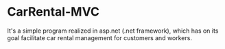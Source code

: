 # CarRental-MVC
It's a simple program realized in asp.net (.net framework), which has on its goal facilitate car rental management for customers and workers.
